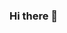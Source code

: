 ### Hi there 👋

<!--
**rohankishorneog/rohankishorneog** is a ✨ _special_ ✨ repository because its `README.md` (this file) appears on your GitHub profile.

Here are some ideas to get you started:

🔭 I’m currently working as **Full Stack Software Developer**

🌱 I’m currently learning **ThreeJs**

👯 I’m looking to collaborate on open source/commercial projects

🤔 I’m looking for Ideas to build a SAAS

💬 Ask me about **Web Development**




## 🌐 Socials:
[![Instagram](https://img.shields.io/badge/Instagram-%23E4405F.svg?logo=Instagram&logoColor=white)](https://instagram.com/rohankishorneog) [![LinkedIn](https://img.shields.io/badge/LinkedIn-%230077B5.svg?logo=linkedin&logoColor=white)](https://linkedin.com/in/rohankishorneog) 

# 💻 Tech Stack:

![C++](https://img.shields.io/badge/C++-%2300599C.svg?style=for-the-badge&logo=c%2B%2B&logoColor=white) 
![C](https://img.shields.io/badge/C-%2300599C.svg?style=for-the-badge&logo=c&logoColor=white) 
![Java](https://img.shields.io/badge/Java-%23ED8B00.svg?style=for-the-badge&logo=java&logoColor=white) 
![Python](https://img.shields.io/badge/Python-%233776AB.svg?style=for-the-badge&logo=python&logoColor=white) 
![JavaScript](https://img.shields.io/badge/JavaScript-%23323330.svg?style=for-the-badge&logo=javascript&logoColor=%23F7DF1E) 
![TypeScript](https://img.shields.io/badge/TypeScript-%23007ACC.svg?style=for-the-badge&logo=typescript&logoColor=white) 
![HTML5](https://img.shields.io/badge/HTML5-%23E34F26.svg?style=for-the-badge&logo=html5&logoColor=white) 
![CSS3](https://img.shields.io/badge/CSS3-%231572B6.svg?style=for-the-badge&logo=css3&logoColor=white) 

![React](https://img.shields.io/badge/React-%2320232a.svg?style=for-the-badge&logo=react&logoColor=%2361DAFB) 
![Next.js](https://img.shields.io/badge/Next.js-%23000000.svg?style=for-the-badge&logo=nextdotjs&logoColor=white) 
![Node.js](https://img.shields.io/badge/Node.js-%236DA55F.svg?style=for-the-badge&logo=node.js&logoColor=white) 
![Express.js](https://img.shields.io/badge/Express.js-%23404d59.svg?style=for-the-badge&logo=express&logoColor=%2361DAFB) 
![GraphQL](https://img.shields.io/badge/GraphQL-E10098?style=for-the-badge&logo=graphql&logoColor=white) 
![Redux](https://img.shields.io/badge/Redux-%23593d88.svg?style=for-the-badge&logo=redux&logoColor=white)
![Context API](https://img.shields.io/badge/Context-API-%23323330.svg?style=for-the-badge&logo=react&logoColor=%2361DAFB)

![FastAPI](https://img.shields.io/badge/FastAPI-%2300C7B7.svg?style=for-the-badge&logo=fastapi&logoColor=white)
![SQLAlchemy](https://img.shields.io/badge/SQLAlchemy-%23000000.svg?style=for-the-badge&logo=python&logoColor=white)
![PostgreSQL](https://img.shields.io/badge/PostgreSQL-%23336791.svg?style=for-the-badge&logo=postgresql&logoColor=white)
![MySQL](https://img.shields.io/badge/MySQL-%2300f.svg?style=for-the-badge&logo=mysql&logoColor=white)
![MongoDB](https://img.shields.io/badge/MongoDB-%234ea94b.svg?style=for-the-badge&logo=mongodb&logoColor=white)

![Docker](https://img.shields.io/badge/Docker-%232496ED.svg?style=for-the-badge&logo=docker&logoColor=white)
![Vitest](https://img.shields.io/badge/Vitest-%23404d59.svg?style=for-the-badge&logo=vitest&logoColor=yellow)
![Jest](https://img.shields.io/badge/Jest-%23C21325.svg?style=for-the-badge&logo=jest&logoColor=white)
![Tailwind CSS](https://img.shields.io/badge/Tailwind%20CSS-%2338B2AC.svg?style=for-the-badge&logo=tailwind-css&logoColor=white)
![Chakra UI](https://img.shields.io/badge/Chakra%20UI-%23319795.svg?style=for-the-badge&logo=chakra-ui&logoColor=white)
![Shadcn](https://img.shields.io/badge/Shadcn-%23000000.svg?style=for-the-badge&logo=webcomponents.org&logoColor=white)

![Canva](https://img.shields.io/badge/Canva-%2300C4CC.svg?style=for-the-badge&logo=Canva&logoColor=white)
![React Three Fiber](https://img.shields.io/badge/React%20Three%20Fiber-%2320232a.svg?style=for-the-badge&logo=react&logoColor=%2361DAFB)
![Netlify](https://img.shields.io/badge/Netlify-%23000000.svg?style=for-the-badge&logo=netlify&logoColor=#00C7B7)

# 📊 GitHub Stats:
![](https://github-readme-stats.vercel.app/api?username=rohankishorneog&theme=radical&hide_border=false&include_all_commits=false&count_private=false)<br/>
![](https://github-readme-streak-stats.herokuapp.com/?user=rohankishorneog&theme=radical&hide_border=false)<br/>
![](https://github-readme-stats.vercel.app/api/top-langs/?username=rohankishorneog&theme=radical&hide_border=false&include_all_commits=false&count_private=false&layout=compact)


